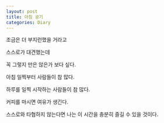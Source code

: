 ```yaml
---
layout: post
title: 아침 공기
categories: Diary
---
```


조금은 더 부지런했을 거라고

스스로가 대견했는데

꼭 그렇지 만은 않은가 보다 싶다.

아침 일찍부터 사람들이 참 많다.

하루를 일찍 시작하는 사람들이 참 많다.

커피를 마시면 여유가 생긴다.

스스로와 타협하지 않는다면 나는 이 시간을 충분히 즐길 수 있을 것이다.
